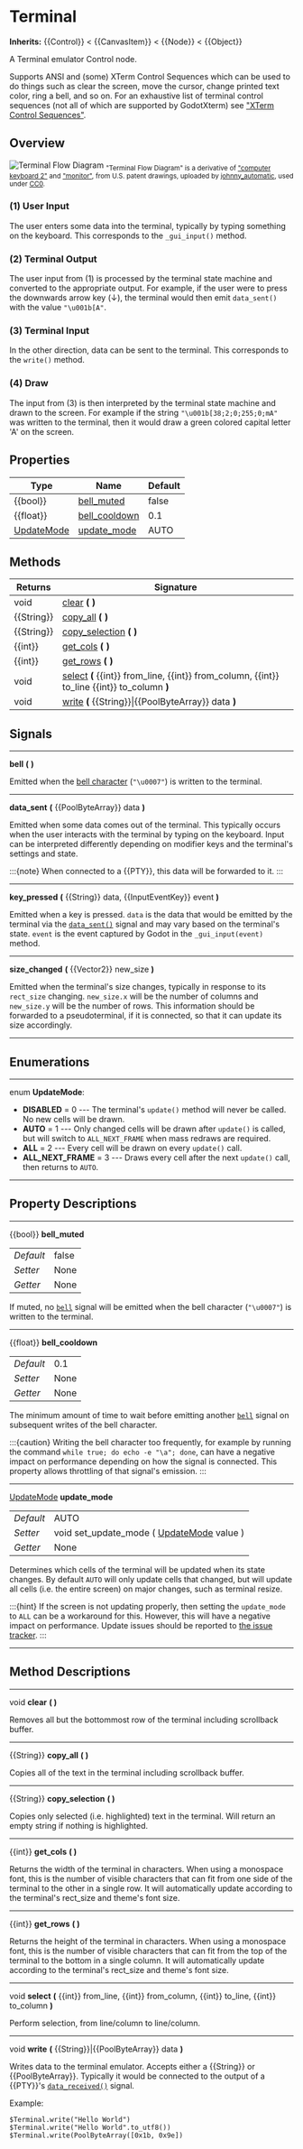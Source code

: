 # Terminal

**Inherits:** {{Control}} < {{CanvasItem}} < {{Node}} < {{Object}}

A Terminal emulator Control node.

Supports ANSI and (some) XTerm Control Sequences which can be used to do things such as clear the screen, move the cursor, change printed text color, ring a bell, and so on.
For an exhaustive list of terminal control sequences (not all of which are supported by GodotXterm) see ["XTerm Control Sequences"](https://invisible-island.net/xterm/ctlseqs/ctlseqs.html).

## Overview

![Terminal Flow Diagram](../_static/images/diagram_flow.svg)
<sub>"Terminal Flow Diagram" is a derivative of ["computer keyboard 2"](https://openclipart.org/detail/2396/computer-keyboard-2) and ["monitor"](https://openclipart.org/detail/1637/monitor), from U.S. patent drawings, uploaded by [johnny_automatic](https://openclipart.org/artist/johnny_automatic), used under [CC0](https://creativecommons.org/share-your-work/public-domain/cc0/).<sub/>

### (1) User Input

The user enters some data into the terminal, typically by typing something on the keyboard.
This corresponds to the `_gui_input()` method.

### (2) Terminal Output

The user input from (1) is processed by the terminal state machine and converted to the appropriate output.
For example, if the user were to press the downwards arrow key (↓), the terminal would then emit `data_sent()`
with the value `"\u001b[A"`.

### (3) Terminal Input

In the other direction, data can be sent to the terminal. This corresponds to the `write()` method.

### (4) Draw

The input from (3) is then interpreted by the terminal state machine and drawn to the screen.
For example if the string `"\u001b[38;2;0;255;0;mA"` was written to the terminal, then it would draw a green colored capital letter 'A' on the screen.

## Properties

| Type         | Name                                 | Default |
| ------------ | ------------------------------------ | ------- |
| {{bool}}     | [bell_muted](#prop-bell_muted)       | false   |
| {{float}}    | [bell_cooldown](#prop-bell_cooldown) | 0.1     |
| [UpdateMode] | [update_mode](#prop-update_mode)     | AUTO    |

## Methods

| Returns    | Signature                                                                                                    |
| ---------- | ------------------------------------------------------------------------------------------------------------ |
| void       | [clear](#mthd-clear) **( )**                                                                                 |
| {{String}} | [copy_all](#mthd-copy_all) **( )**                                                                           |
| {{String}} | [copy_selection](#mthd-copy_selection) **( )**                                                               |
| {{int}}    | [get_cols](#mthd-get_cols) **( )**                                                                           |
| {{int}}    | [get_rows](#mthd-get_rows) **( )**                                                                           |
| void       | [select](#mthd-select) **(** {{int}} from_line, {{int}} from_column, {{int}} to_line {{int}} to_column **)** |
| void       | [write](#mthd-write) **(** {{String}}\|{{PoolByteArray}} data **)**                                          |

## Signals

<hr id="sgnl-bell" />

**bell** **(** **)**

Emitted when the [bell character](https://en.wikipedia.org/wiki/Bell_character) (`"\u0007"`) is written to the terminal.

<hr id="sgnl-data-sent" />

**data_sent** **(** {{PoolByteArray}} data **)**

Emitted when some data comes out of the terminal.
This typically occurs when the user interacts with the terminal by typing on the keyboard.
Input can be interpreted differently depending on modifier keys and the terminal's settings and state.

:::{note}
When connected to a {{PTY}}, this data will be forwarded to it.
:::

<hr id="sgnl-key_pressed" />

**key_pressed** **(** {{String}} data, {{InputEventKey}} event **)**

Emitted when a key is pressed. `data` is the data that would be emitted by the terminal via the [`data_sent()`](#sgnl-data_sent) signal and may vary based on the terminal's state. `event` is the event captured by Godot in the `_gui_input(event)` method.

<hr id="sgnl-size_changed" />

**size_changed** **(** {{Vector2}} new_size **)**

Emitted when the terminal's size changes, typically in response to its `rect_size` changing.
`new_size.x` will be the number of columns and `new_size.y` will be the number of rows.
This information should be forwarded to a pseudoterminal, if it is connected, so that it can update its size accordingly.

<hr/>

## Enumerations

<hr id="enum-update_mode" />

enum **UpdateMode**:

- **DISABLED** = 0 --- The terminal's `update()` method will never be called. No new cells will be drawn.
- **AUTO** = 1 --- Only changed cells will be drawn after `update()` is called, but will switch to `ALL_NEXT_FRAME` when mass redraws are required.
- **ALL** = 2 --- Every cell will be drawn on every `update()` call.
- **ALL_NEXT_FRAME** = 3 --- Draws every cell after the next `update()` call, then returns to `AUTO`.

<hr/>

## Property Descriptions

<hr id="prop-bell_muted" />

{{bool}} **bell_muted**

|           |       |
| --------- | ----- |
| _Default_ | false |
| _Setter_  | None  |
| _Getter_  | None  |

If muted, no [`bell`](#sgnl-bell) signal will be emitted when the bell character (`"\u0007"`) is written to the terminal.

<hr id="prop-bell_cooldown" />

{{float}} **bell_cooldown**

|           |      |
| --------- | ---- |
| _Default_ | 0.1  |
| _Setter_  | None |
| _Getter_  | None |

The minimum amount of time to wait before emitting another [`bell`](#sgnl-bell) signal on subsequent writes of the bell character.

:::{caution}
Writing the bell character too frequently, for example by running the command `while true; do echo -e "\a"; done`,
can have a negative impact on performance depending on how the signal is connected.
This property allows throttling of that signal's emission.
:::

<hr id="prop-update_mode" />

[UpdateMode] **update_mode**

|           |                                             |
| --------- | ------------------------------------------- |
| _Default_ | AUTO                                        |
| _Setter_  | void set_update_mode ( [UpdateMode] value ) |
| _Getter_  | None                                        |

Determines which cells of the terminal will be updated when its state changes.
By default `AUTO` will only update cells that changed, but will update all cells (i.e. the entire screen) on major changes,
such as terminal resize.

:::{hint}
If the screen is not updating properly, then setting the `update_mode` to `ALL` can be a workaround for this. However, this will have a negative impact on performance. Update issues should be reported to [the issue tracker](https://github.com/lihop/godot-xterm/issues).
:::

<hr/>

## Method Descriptions

<hr id="mthd-clear" />

void **clear** **( )**

Removes all but the bottommost row of the terminal including scrollback buffer.

<hr id="mthd-copy_all" />

{{String}} **copy_all** **( )**

Copies all of the text in the terminal including scrollback buffer.

<hr id="mthd-copy_selection" />

{{String}} **copy_selection** **( )**

Copies only selected (i.e. highlighted) text in the terminal.
Will return an empty string if nothing is highlighted.

<hr id="mthd-get_cols" />

{{int}} **get_cols** **( )**

Returns the width of the terminal in characters.
When using a monospace font, this is the number of visible characters that can fit from one side of the terminal to the other in a single row.
It will automatically update according to the terminal's rect_size and theme's font size.

<hr id="mthd-get_rows" />

{{int}} **get_rows** **( )**

Returns the height of the terminal in characters.
When using a monospace font, this is the number of visible characters that can fit from the top of the terminal to the bottom in a single column.
It will automatically update according to the terminal's rect_size and theme's font size.

<hr id="mthd-select" />

void **select** **(** {{int}} from_line, {{int}} from_column, {{int}} to_line, {{int}} to_column **)**

Perform selection, from line/column to line/column.

<hr id="mthd-write" />

void **write** **(** {{String}}\|{{PoolByteArray}} data **)**

Writes data to the terminal emulator. Accepts either a {{String}} or {{PoolByteArray}}.
Typically it would be connected to the output of a {{PTY}}'s [`data_received()`](pty.md#sgnl-data_received) signal.

Example:

```gdscript
$Terminal.write("Hello World")
$Terminal.write("Hello World".to_utf8())
$Terminal.write(PoolByteArray([0x1b, 0x9e])
```

[UpdateMode]: #enum-update_mode
